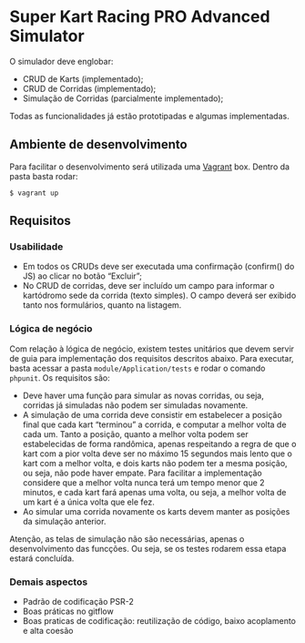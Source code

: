 # Super Kart Racing PRO Advanced Simulator

O simulador deve englobar:

* CRUD de Karts (implementado);
* CRUD de Corridas (implementado);
* Simulação de Corridas (parcialmente implementado);

Todas as funcionalidades já estão prototipadas e algumas implementadas.

## Ambiente de desenvolvimento

Para facilitar o desenvolvimento será utilizada uma [Vagrant](http://www.vagrantup.com) box.
Dentro da pasta basta rodar:

    $ vagrant up

## Requisitos

### Usabilidade

* Em todos os CRUDs deve ser executada uma confirmação (confirm() do JS) ao clicar no botão “Excluir”;
* No CRUD de corridas, deve ser incluído um campo para informar o kartódromo sede da corrida (texto simples). O campo deverá ser exibido tanto nos formulários, quanto na listagem.

### Lógica de negócio

Com relação à lógica de negócio, existem testes unitários que devem servir de guia para implementação dos requisitos descritos abaixo. Para executar, basta acessar a pasta `module/Application/tests` e rodar o comando `phpunit`. Os requisitos são:

* Deve haver uma função para simular as novas corridas, ou seja, corridas já simuladas não podem ser simuladas novamente.
* A simulação de uma corrida deve consistir em estabelecer a posição final que cada kart “terminou” a corrida, e computar a melhor volta de cada um. Tanto a posição, quanto a melhor volta podem ser estabelecidas de forma randômica, apenas respeitando a regra de que o kart com a pior volta deve ser no máximo 15 segundos mais lento que o kart com a melhor volta, e dois karts não podem ter a mesma posição, ou seja, não pode haver empate. Para facilitar a implementação considere que a melhor volta nunca terá um tempo menor que 2 minutos, e cada kart fará apenas uma volta, ou seja, a melhor volta de um kart é a única volta que ele fez.
* Ao simular uma corrida novamente os karts devem manter as posições da simulação anterior.

Atenção, as telas de simulação não são necessárias, apenas o desenvolvimento das funcções. Ou seja, se os testes rodarem essa etapa estará concluída.
### Demais aspectos

* Padrão de codificação PSR-2
* Boas práticas no gitflow
* Boas praticas de codificação: reutilização de código, baixo acoplamento e alta coesão
